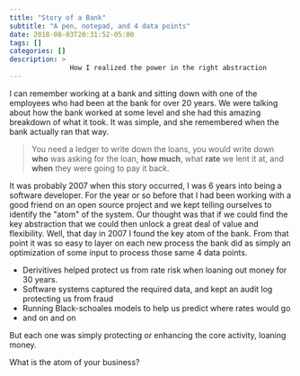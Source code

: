 ```yaml
---
title: "Story of a Bank"
subtitle: "A pen, notepad, and 4 data points"
date: 2018-08-03T20:31:52-05:00
tags: []
categories: []
description: >
               How I realized the power in the right abstraction
---
```


I can remember working at a bank and sitting down with one of the employees who had been at the bank for over 20 years. We were talking about how the bank worked at some level and she had this amazing breakdown of what it took. It was simple, and she remembered when the bank actually ran that way.

> You need a ledger to write down the loans, you would write down **who** was asking for the loan, **how much**, what **rate** we lent it at, and **when** they were going to pay it back.

It was probably 2007 when this story occurred, I was 6 years into being a software developer. For the year or so before that I had been working with a good friend on an open source project and we kept telling ourselves to identify the "atom" of the system. Our thought was that if we could find the key abstraction that we could then unlock a great deal of value and flexibility. Well, that day in 2007 I found the key atom of the bank. From that point it was so easy to layer on each new process the bank did as simply an optimization of some input to process those same 4 data points.

- Derivitives helped protect us from rate risk when loaning out money for 30 years.
- Software systems captured the required data, and kept an audit log protecting us from fraud
- Running Black-schoales models to help us predict where rates would go
- and on and on

But each one was simply protecting or enhancing the core activity, loaning money.

What is the atom of your business?